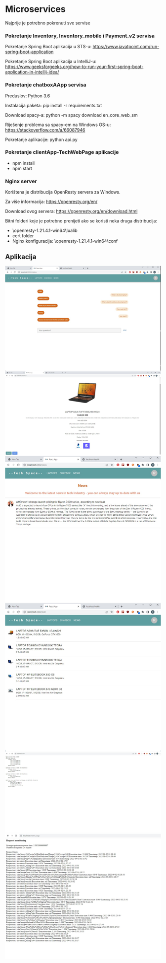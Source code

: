 # Microservices

Najprije je potrebno pokrenuti sve servise

### Pokretanje Inventory, Inventory_mobile i Payment_v2 servisa

Pokretanje Spring Boot aplikacija u STS-u: https://www.javatpoint.com/run-spring-boot-application

Pokretanje Spring Boot aplikacija u IntelliJ-u: https://www.geeksforgeeks.org/how-to-run-your-first-spring-boot-application-in-intellij-idea/

### Pokretanje chatboxAApp servisa

Preduslov: Python 3.6

Instalacija paketa: pip install -r requirements.txt

Download spacy-a: python -m spacy download en_core_web_sm

Riješenje problema sa spacy-em na Windows OS-u: https://stackoverflow.com/a/66087946

Pokretanje aplikacije: python api.py

### Pokretanje clientApp-TechWebPage aplikacije

- npm install
- npm start

### Nginx server

Korištena je distribucija OpenResty servera za Windows.

Za više informacija: https://openresty.org/en/

Download ovog servera: https://openresty.org/en/download.html

Bitni folderi koje je potrebno prenijeti ako se koristi neka druga distribucija:
- \openresty-1.21.4.1-win64\lualib
- cert folder
- Nginx konfiguracija: \openresty-1.21.4.1-win64\conf

## Aplikacija

![alt text](https://github.com/hannabojadzic/Microservices/blob/main/chatbox.jpg?raw=true)
![alt text](https://github.com/hannabojadzic/Microservices/blob/main/detailView.jpg?raw=true)
![alt text](https://github.com/hannabojadzic/Microservices/blob/main/news.jpg)
![alt text](https://github.com/hannabojadzic/Microservices/blob/main/laptops.jpg)
![alt text](https://github.com/hannabojadzic/Microservices/blob/main/health.jpg)
![alt text](https://github.com/hannabojadzic/Microservices/blob/main/metrics.jpg)
